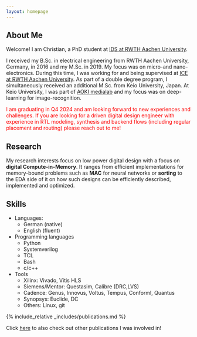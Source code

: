 ```yaml
---
layout: homepage
---
```


## About Me

Welcome!
I am Christian, a PhD student at [IDS at RWTH Aachen University](https://www.ids.rwth-aachen.de).

I received my B.Sc. in electrical engineering from RWTH Aachen University, Germany, in 2016 and my M.Sc. in 2019. My focus was on micro-and nano-electronics. During this time, I was working for and being supervised at [ICE at RWTH Aachen University](https://www.ice.rwth-aachen.de).
As part of a double degree program, I simultaneously received an additional M.Sc. from Keio University, Japan. At Keio University, I was part of [AOKI medialab](https://aoki-medialab.jp/home-en/) and my focus was on deep-learning for image-recognition.

<p style="color:red;">I am graduating in Q4 2024 and am looking forward to new experiences and challenges. If you are looking for a driven digital design engineer with experience in RTL modeling, synthesis and backend flows (including regular placement and routing) please reach out to me!</p>

## Research

My research interests focus on low power digital design with a focus on **digital Compute-in-Memory**. It ranges from efficient implementations for memory-bound problems such as **MAC** for neural networks or **sorting** to the EDA side of it on how such designs can be efficiently described, implemented and optimized.

## Skills
- Languages:
  - German (native)
  - English (fluent)
- Programming languages
  - Python
  - Systemverilog
  - TCL
  - Bash
  - c/c++
- Tools
  - Xilinx: Vivado, Vitis HLS
  - Siemens/Mentor: Questasim, Calibre (DRC,LVS)
  - Cadence: Genus, Innovus, Voltus, Tempus, Conforml, Quantus
  - Synopsys: Euclide, DC
  - Others: Linux, git

 
{% include_relative _includes/publications.md %}

Click [here](/publications.html#coauthor_publications) to also check out other publications I was involved in!
